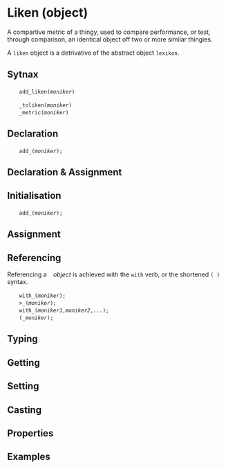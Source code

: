 # Liken (object)
A compartive metric of a thingy, used to compare performance, or test, through comparison, an identical object off two or more similar thingies.

A `liken` object is a detrivative of the abstract object `lexikon`.

## Sytnax
 

&nbsp;&nbsp;&nbsp;&nbsp;&nbsp;&nbsp; `add_liken(`*`moniker`*`)`<br>


&nbsp;&nbsp;&nbsp;&nbsp;&nbsp;&nbsp; `_toliken(`*`moniker`*`)`<br>
&nbsp;&nbsp;&nbsp;&nbsp;&nbsp;&nbsp; `_metric(`*`moniker`*`)`<br>


<a name="declare"></a>
## Declaration

&nbsp;&nbsp;&nbsp;&nbsp;&nbsp;&nbsp; `add_(`*`moniker`*`);`<br>

<a name="declare_assign"></a>
## Declaration & Assignment

<a name="initial"></a>
## Initialisation

&nbsp;&nbsp;&nbsp;&nbsp;&nbsp;&nbsp; `add_(`*`moniker`*`);`<br>

<a name="assign"></a>
## Assignment

<a name="reference"></a>
## Referencing
Referencing a ` ` *object* is achieved with the `with` verb, or the shortened `(`*` `*`)` syntax. 

&nbsp;&nbsp;&nbsp;&nbsp;&nbsp;&nbsp; `with_(`*`moniker`*`);`<br>
&nbsp;&nbsp;&nbsp;&nbsp;&nbsp;&nbsp; `>_(`*`moniker`*`);`<br>
&nbsp;&nbsp;&nbsp;&nbsp;&nbsp;&nbsp; `with_(`*`moniker1`*`,`*`moniker2`*`,`*`...`*`);`<br>
&nbsp;&nbsp;&nbsp;&nbsp;&nbsp;&nbsp; `(`*`_moniker`*`);`

<a name="type"></a>
## Typing

<a name="get"></a>
## Getting

<a name="set"></a>
## Setting

<a name="cast"></a>
## Casting

<a name="properties"></a>
## Properties

<a name="example"></a>
## Examples
